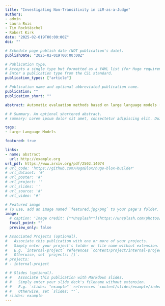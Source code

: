 ```yaml
---
title: "Investigating Non-Transitivity in LLM-as-a-Judge"
authors:
- admin
- Laura Ruis
- Tim Rocktäschel
- Robert Kirk
date: "2025-02-019T00:00:00Z"
doi: ""

# Schedule page publish date (NOT publication's date).
publishDate: "2025-02-019T00:00:00Z"

# Publication type.
# Accepts a single type but formatted as a YAML list (for Hugo requirements).
# Enter a publication type from the CSL standard.
publication_types: ["article"]

# Publication name and optional abbreviated publication name.
publication: ""
publication_short: ""

abstract: Automatic evaluation methods based on large language models (LLMs) are emerging as the standard tool for assessing the instruction-following abilities of LLM-based agents. The most common method in this paradigm, pairwise comparisons with a baseline model, critically depends on the assumption of transitive preferences. However, the validity of this assumption remains largely unexplored. In this study, we investigate the presence of non-transitivity within the AlpacaEval framework and analyze its effects on model rankings. We find that LLM judges exhibit non-transitive preferences, leading to rankings that are sensitive to the choice of the baseline model. To mitigate this issue, we show that round-robin tournaments combined with Bradley-Terry models of preference can produce more reliable rankings. Notably, our method increases both the Spearman correlation and the Kendall correlation with Chatbot Arena (95.0% -> 96.4% and 82.1% -> 86.3% respectively). To address the computational cost of round-robin tournaments, we propose Swiss-Wise Iterative Matchmaking (Swim) tournaments, using a dynamic matching strategy to capture the benefits of round-robin tournaments while maintaining computational efficiency.

# # Summary. An optional shortened abstract.
# summary: Lorem ipsum dolor sit amet, consectetur adipiscing elit. Duis posuere tellus ac convallis placerat. Proin tincidunt magna sed ex sollicitudin condimentum.

tags:
- Large Language Models

featured: true

links:
- name: abstract
  url: http://example.org
url_pdf: https://www.arxiv.org/pdf/2502.14074
# url_code: 'https://github.com/HugoBlox/hugo-blox-builder'
# url_dataset: '#'
# url_poster: '#'
# url_project: ''
# url_slides: ''
# url_source: '#'
# url_video: '#'

# Featured image
# To use, add an image named `featured.jpg/png` to your page's folder. 
image:
  # caption: 'Image credit: [**Unsplash**](https://unsplash.com/photos/s9CC2SKySJM)'
  focal_point: ""
  preview_only: false

# Associated Projects (optional).
#   Associate this publication with one or more of your projects.
#   Simply enter your project's folder or file name without extension.
#   E.g. `internal-project` references `content/project/internal-project/index.md`.
#   Otherwise, set `projects: []`.
# projects:
# - internal-project

# # Slides (optional).
# #   Associate this publication with Markdown slides.
# #   Simply enter your slide deck's filename without extension.
# #   E.g. `slides: "example"` references `content/slides/example/index.md`.
# #   Otherwise, set `slides: ""`.
# slides: example
---
```


